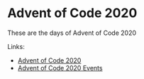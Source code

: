 # Advent of Code 2020
These are the days of Advent of Code 2020

Links:
- [Advent of Code 2020](https://adventofcode.com/2020)
- [Advent of Code 2020 Events](https://adventofcode.com/2020/events)
